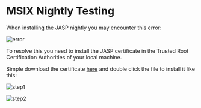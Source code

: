 # MSIX Nightly Testing
When installing the JASP nightly you may encounter this error:

![error](https://github.com/RensDofferhoff/jasp-desktop/assets/20978635/05d2499d-3928-43ae-944d-aee63dc33680)

To resolve this you need to install the JASP certificate in the Trusted Root Certification Authorities of your local machine. 

Simple download the certificate [here](https://static.jasp-stats.org/JASPSelfSignCert.cer) and double click the file to install it like this:

![step1](https://github.com/RensDofferhoff/jasp-desktop/assets/20978635/7d767461-814b-45b5-a3f6-da13d2724344)


![step2](https://github.com/RensDofferhoff/jasp-desktop/assets/20978635/2f3f01da-ec82-4f79-bb08-1d3c047cd499)
